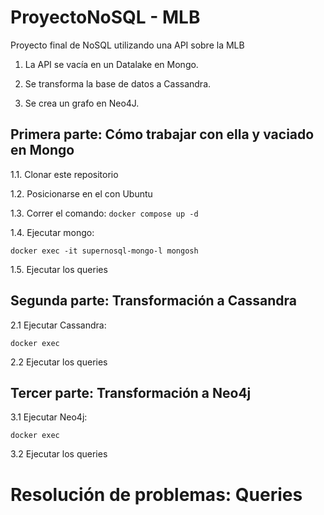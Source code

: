 # ProyectoNoSQL - MLB

Proyecto final de NoSQL utilizando una API sobre la MLB

1. La API se vacía en un Datalake en Mongo.

2. Se transforma la base de datos a Cassandra.

3. Se crea un grafo en Neo4J.

## Primera parte: Cómo trabajar con ella y vaciado en Mongo

1.1. Clonar este repositorio

1.2. Posicionarse en el con Ubuntu

1.3. Correr el comando: `docker compose up -d`

1.4. Ejecutar mongo:
```
docker exec -it supernosql-mongo-l mongosh
```

1.5. Ejecutar los queries

## Segunda parte: Transformación a Cassandra

2.1 Ejecutar Cassandra:
```
docker exec
```

2.2 Ejecutar los queries

## Tercer parte: Transformación a Neo4j

3.1 Ejecutar Neo4j:
```
docker exec
```
3.2 Ejecutar los queries

# Resolución de problemas: Queries
